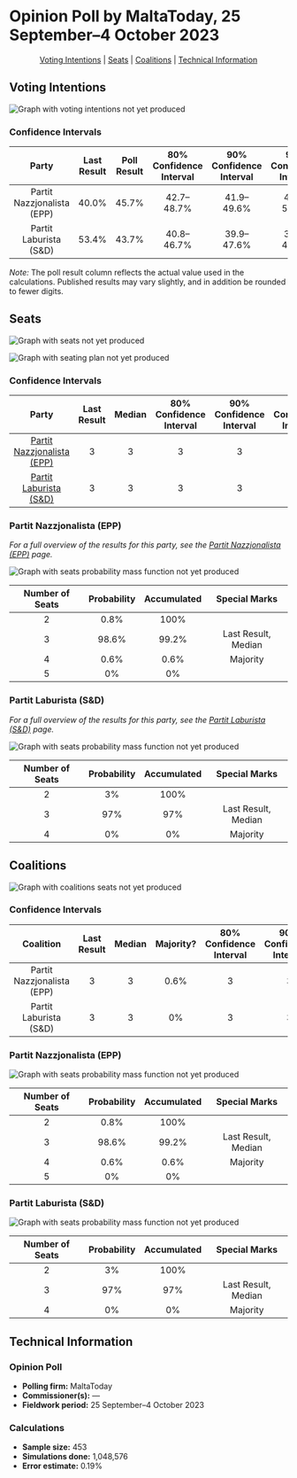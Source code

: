 # Opinion Poll by MaltaToday, 25 September–4 October 2023

<p align="center"><a href="#voting-intentions">Voting Intentions</a> | <a href="#seats">Seats</a> | <a href="#coalitions">Coalitions</a> | <a href="#technical-information">Technical Information</a></p>

## Voting Intentions

![Graph with voting intentions not yet produced](2023-10-04-MaltaToday.png "Voting Intentions")

### Confidence Intervals

| Party | Last Result | Poll Result | 80% Confidence Interval | 90% Confidence Interval | 95% Confidence Interval | 99% Confidence Interval |
|:-----:|:-----------:|:-----------:|:-----------------------:|:-----------------------:|:-----------------------:|:-----------------------:|
| Partit Nazzjonalista (EPP) | 40.0% | 45.7% | 42.7–48.7% |41.9–49.6% |41.2–50.3% |39.8–51.7% |
| Partit Laburista (S&D) | 53.4% | 43.7% | 40.8–46.7% |39.9–47.6% |39.2–48.3% |37.8–49.8% |

*Note:* The poll result column reflects the actual value used in the calculations. Published results may vary slightly, and in addition be rounded to fewer digits.

## Seats

![Graph with seats not yet produced](2023-10-04-MaltaToday-seats.png "Seats")

![Graph with seating plan not yet produced](2023-10-04-MaltaToday-seating-plan.png "Seating Plan")

### Confidence Intervals

| Party | Last Result | Median | 80% Confidence Interval | 90% Confidence Interval | 95% Confidence Interval | 99% Confidence Interval |
|:-----:|:-----------:|:------:|:-----------------------:|:-----------------------:|:-----------------------:|:-----------------------:|
| <a href="#partit-nazzjonalista-(epp)">Partit Nazzjonalista (EPP)</a> | 3 | 3 | 3 |3 |3 |2–4 |
| <a href="#partit-laburista-(s&d)">Partit Laburista (S&D)</a> | 3 | 3 | 3 |3 |2–3 |2–3 |

### Partit Nazzjonalista (EPP)

*For a full overview of the results for this party, see the [Partit Nazzjonalista (EPP)](party-partitnazzjonalistaepp.html) page.*

![Graph with seats probability mass function not yet produced](2023-10-04-MaltaToday-seats-pmf-partitnazzjonalistaepp.png "Seats Probability Mass Function")

| Number of Seats | Probability | Accumulated | Special Marks |
|:---------------:|:-----------:|:-----------:|:-------------:|
| 2 | 0.8% | 100% |  |
| 3 | 98.6% | 99.2% | Last Result, Median |
| 4 | 0.6% | 0.6% | Majority |
| 5 | 0% | 0% |  |

### Partit Laburista (S&D)

*For a full overview of the results for this party, see the [Partit Laburista (S&D)](party-partitlaburistasd.html) page.*

![Graph with seats probability mass function not yet produced](2023-10-04-MaltaToday-seats-pmf-partitlaburistasd.png "Seats Probability Mass Function")

| Number of Seats | Probability | Accumulated | Special Marks |
|:---------------:|:-----------:|:-----------:|:-------------:|
| 2 | 3% | 100% |  |
| 3 | 97% | 97% | Last Result, Median |
| 4 | 0% | 0% | Majority |


## Coalitions

![Graph with coalitions seats not yet produced](2023-10-04-MaltaToday-coalitions-seats.png "Coalitions Seats")

### Confidence Intervals

| Coalition | Last Result | Median | Majority? | 80% Confidence Interval | 90% Confidence Interval | 95% Confidence Interval | 99% Confidence Interval |
|:---------:|:-----------:|:------:|:---------:|:-----------------------:|:-----------------------:|:-----------------------:|:-----------------------:|
| Partit Nazzjonalista (EPP) | 3 | 3 | 0.6% | 3 | 3 | 3 | 2–4 |
| Partit Laburista (S&D) | 3 | 3 | 0% | 3 | 3 | 2–3 | 2–3 |

### Partit Nazzjonalista (EPP)

![Graph with seats probability mass function not yet produced](2023-10-04-MaltaToday-coalitions-seats-pmf-pn.png "Seats Probability Mass Function")

| Number of Seats | Probability | Accumulated | Special Marks |
|:---------------:|:-----------:|:-----------:|:-------------:|
| 2 | 0.8% | 100% |  |
| 3 | 98.6% | 99.2% | Last Result, Median |
| 4 | 0.6% | 0.6% | Majority |
| 5 | 0% | 0% |  |

### Partit Laburista (S&D)

![Graph with seats probability mass function not yet produced](2023-10-04-MaltaToday-coalitions-seats-pmf-pl.png "Seats Probability Mass Function")

| Number of Seats | Probability | Accumulated | Special Marks |
|:---------------:|:-----------:|:-----------:|:-------------:|
| 2 | 3% | 100% |  |
| 3 | 97% | 97% | Last Result, Median |
| 4 | 0% | 0% | Majority |


## Technical Information

### Opinion Poll

+ **Polling firm:** MaltaToday
+ **Commissioner(s):** —
+ **Fieldwork period:** 25 September–4 October 2023

### Calculations

+ **Sample size:** 453
+ **Simulations done:** 1,048,576
+ **Error estimate:** 0.19%

